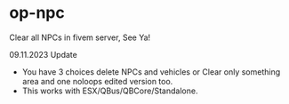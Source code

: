 # op-npc
Clear all NPCs in fivem server, See Ya!

09.11.2023 Update
- You have 3 choices delete NPCs and vehicles or Clear only something area and one noloops edited version too.
- This works with ESX/QBus/QBCore/Standalone.
